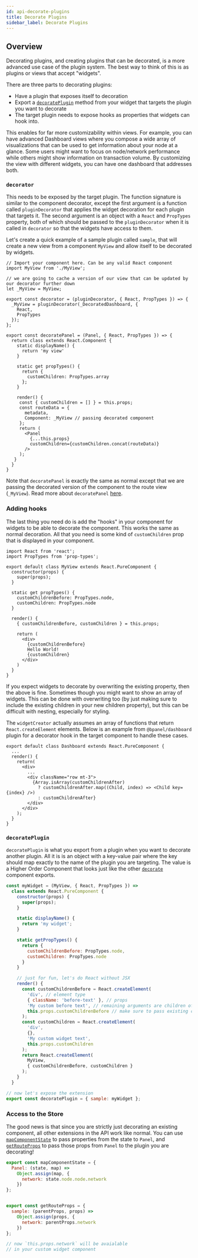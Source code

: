 ```yaml
---
id: api-decorate-plugins
title: Decorate Plugins
sidebar_label: Decorate Plugins
---
```

## Overview
Decorating plugins, and creating plugins that can be decorated, is a more advanced use case of the plugin system. The best way to think of this is as plugins or views that accept "widgets".

There are three parts to decorating plugins:
- Have a plugin that exposes itself to decoration
- Export a [`decoratePlugin`](#decorateplugin) method from your widget that targets the plugin you want to decorate
- The target plugin needs to expose hooks as properties that widgets can hook into.

This enables for far more customizability within views. For example, you can have advanced Dashboard views where you compose a wide array of visualizations that can be used to get information about your node at a glance. Some users might want to focus on node/network performance while others might show information on transaction volume. By customizing the view with different widgets, you can have one dashboard that addresses both.

### `decorator`
This needs to be exposed by the target plugin. The function signature is similar to the component decorator, except the first argument is a function called `pluginDecorator` that applies the widget decoration for each plugin that targets it. The second argument is an object with a `React` and `PropTypes` property, both of which should be passed to the `pluginDecorator` when it is called in `decorator` so that the widgets have access to them.

Let's create a quick example of a sample plugin called `sample`, that will create a new view from a component `MyView` and allow itself to be decorated by widgets.

```
// Import your component here. Can be any valid React component
import MyView from './MyView';

// we are going to cache a version of our view that can be updated by our decorator further down
let _MyView = MyView;

export const decorator = (pluginDecorator, { React, PropTypes }) => {
  _MyView = pluginDecorator(_DecoratedDashboard, {
    React,
    PropTypes
  });
};

export const decoratePanel = (Panel, { React, PropTypes }) => {
  return class extends React.Component {
    static displayName() {
      return 'my view'
    }

    static get propTypes() {
      return {
        customChildren: PropTypes.array
      };
    }

    render() {
     const { customChildren = [] } = this.props;
     const routeData = {
       metadata,
       Component: _MyView // passing decorated component
     };
     return (
       <Panel
         {...this.props}
         customChildren={customChildren.concat(routeData)}
       />
     );
   }
  }
}
```

Note that `decoratePanel` is exactly the same as normal except that we are passing the decorated version of the component to the route view (`_MyView`). Read more about `decoratePanel` [here](/docs/api-decorate.html#decoratepanel).


### Adding hooks
The last thing you need do is add the "hooks" in your component for widgets to be able to decorate the component. This works the same as normal decoration. All that you need is some kind of `customChildren` prop that is displayed in your component.


```
import React from 'react';
import PropTypes from 'prop-types';

export default class MyView extends React.PureComponent {
  constructor(props) {
    super(props);
  }

  static get propTypes() {
    customChildrenBefore: PropTypes.node,
    customChildren: PropTypes.node
  }

  render() {
    { customChildrenBefore, customChildren } = this.props;

    return (
      <div>
        {customChildrenBefore}
        Hello World!
        {customChildren}
      </div>
    )
  }
}
```

If you expect widgets to decorate by overwriting the existing property, then the above is fine. Sometimes though
you might want to show an array of widgets. This can be done with overwriting too (by just making sure to include
the existing children in your new children property), but this can be difficult with nesting, especially for
styling.

The `widgetCreator` actually assumes an array of functions that return `React.createElement` elements.
Below is an example from `@bpanel/dashboard` plugin for a decorator hook in the target component
to handle these cases.

```
export default class Dashboard extends React.PureComponent {
  ...
  render() {
    return(
      <div>
        ...
        <div className="row mt-3">
          {Array.isArray(customChildrenAfter)
            ? customChildrenAfter.map((Child, index) => <Child key={index} />)
            : customChildrenAfter}
        </div>
      </div>
    );
  }
}
```

### `decoratePlugin`
`decoratePlugin` is what you export from a plugin when you want to decorate another plugin. All it is is an object with a key-value pair where the key should map exactly to the name of the plugin you are targeting. The value is a Higher Order Component that looks just like the other [`decorate`](/docs/api-decorate.html) component exports.

```javascript
const myWidget = (MyView, { React, PropTypes }) =>
  class extends React.PureComponent {
    constructor(props) {
      super(props);
    }

    static displayName() {
      return 'my widget';
    }

    static getPropTypes() {
      return {
        customChildrenBefore: PropTypes.node,
        customChildren: PropTypes.node
      }
    }

    // just for fun, let's do React without JSX
    render() {
      const customChildrenBefore = React.createElement(
        'div', // element type
        { className: 'before-text' }, // props
        'My custom before text', // remaining arguments are children of new component
        this.props.customChildrenBefore // make sure to pass existing children otherwise you're plugin will overwrite other widgets.
      );
      const customChildren = React.createElement(
        'div',
        {},
        'My custom widget text',
        this.props.customChildren
      );
      return React.createElement(
        MyView,
        { customChildrenBefore, customChildren }
      );
    }
  }

// now let's expose the extension
export const decoratePlugin = { sample: myWidget };
```

### Access to the Store
The good news is that since you are strictly just decorating an existing component, all other extensions in the API work like normal. You can use [`mapComponentState`](/docs/api-map-state-dispatch.html#mapcomponentstate) to pass properties from the state to `Panel`, and [`getRouteProps`](http://localhost:3000/docs/api-getprops.html#getrouteprops) to pass those props from `Panel` to the plugin you are decorating!

```javascript
export const mapComponentState = {
  Panel: (state, map) =>
    Object.assign(map, {
      network: state.node.node.network
    })
};


export const getRouteProps = {
  sample: (parentProps, props) =>
    Object.assign(props, {
      network: parentProps.network
    })
};

// now `this.props.network` will be avaialable
// in your custom widget component
```